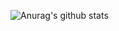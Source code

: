 ![Anurag's github stats](https://github-readme-stats.vercel.app/api?username=cmnowhere&theme=cobalt) 
